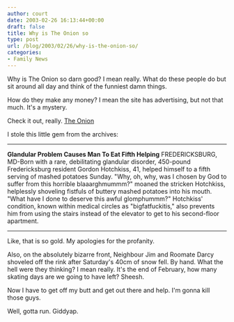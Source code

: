 ```yaml
---
author: court
date: 2003-02-26 16:13:44+00:00
draft: false
title: Why is The Onion so
type: post
url: /blog/2003/02/26/why-is-the-onion-so/
categories:
- Family News
---
```


Why is The Onion so darn good?  I mean really.  What do these people do but sit around all day and think of the funniest damn things.

How do they make any money?  I mean the site has advertising, but not that much.  It's a mystery.

Check it out, really.  [The Onion](http://www.theonion.com)

I stole this little gem from the archives:
**********************
**Glandular Problem Causes Man To Eat Fifth Helping**
FREDERICKSBURG, MD-Born with a rare, debilitating glandular disorder, 450-pound Fredericksburg resident Gordon Hotchkiss, 41, helped himself to a fifth serving of mashed potatoes Sunday. "Why, oh, why, was I chosen by God to suffer from this horrible blaaarghmummm?" moaned the stricken Hotchkiss, helplessly shoveling fistfuls of buttery mashed potatoes into his mouth. "What have I done to deserve this awful glomphummm?" Hotchkiss' condition, known within medical circles as "bigfatfuckitis," also prevents him from using the stairs instead of the elevator to get to his second-floor apartment.
**********************

Like, that is so gold.  My apologies for the profanity.

Also, on the absolutely bizarre front, Neighbour Jim and Roomate Darcy shoveled off the rink after Saturday's 40cm of snow fell.  By hand.  What the hell were they thinking?  I mean really.  It's the end of February, how many skating days are we going to have left?  Sheesh.

Now I have to get off my butt and get out there and help.  I'm gonna kill those guys.

Well, gotta run.
Giddyap.
